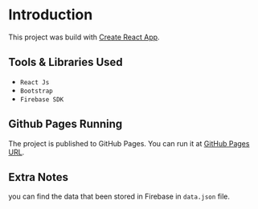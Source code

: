 # Introduction

This project was build with [Create React App](https://github.com/facebook/create-react-app).

## Tools & Libraries Used
- `React Js`
- `Bootstrap`
- `Firebase SDK`


## Github Pages Running

The project is published to GitHub Pages.
You can run it at [GitHub Pages URL](https://hadeel-hassan.github.io/sapinnovation_assignment/).

## Extra Notes
you can find the data that been stored in Firebase in `data.json` file.

